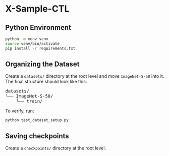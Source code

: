 # X-Sample-CTL

## Python Environment
```bash
python -m venv venv
source venv/bin/activate  
pip install -r requirements.txt
```

## Organizing the Dataset

Create a `datasets/` directory at the root level and move `ImageNet-S-50` into it. The final structure should look like this:

<pre>
datasets/
└── ImageNet-S-50/ 
    └── train/
</pre>

To verify, run:

```bash
python test_dataset_setup.py
```

## Saving checkpoints

Create a `checkpoints/` directory at the root level. 



